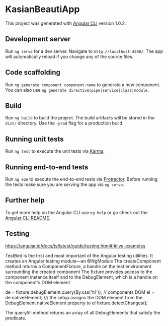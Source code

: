 # KasianBeautiApp

This project was generated with [Angular CLI](https://github.com/angular/angular-cli) version 1.0.2.

## Development server

Run `ng serve` for a dev server. Navigate to `http://localhost:4200/`. The app will automatically reload if you change any of the source files.

## Code scaffolding

Run `ng generate component component-name` to generate a new component. You can also use `ng generate directive|pipe|service|class|module`.

## Build

Run `ng build` to build the project. The build artifacts will be stored in the `dist/` directory. Use the `-prod` flag for a production build.

## Running unit tests

Run `ng test` to execute the unit tests via [Karma](https://karma-runner.github.io).

## Running end-to-end tests

Run `ng e2e` to execute the end-to-end tests via [Protractor](http://www.protractortest.org/).
Before running the tests make sure you are serving the app via `ng serve`.

## Further help

To get more help on the Angular CLI use `ng help` or go check out the [Angular CLI README](https://github.com/angular/angular-cli/blob/master/README.md).


## Testing
https://angular.io/docs/ts/latest/guide/testing.html#!#live-examples

TestBed is the first and most important of the Angular testing utilities. It creates an Angular testing module—an @NgModule
The createComponent method returns a ComponentFixture, a handle on the test environment surrounding the created component
The fixture provides access to the component instance itself and to the DebugElement, which is a handle on the component's DOM element

de = fixture.debugElement.query(By.css('h1')); // components DOM
el = de.nativeElement; /// the setup assigns the DOM element from the DebugElement nativeElement property to el
fixture.detectChanges();

The queryAll method returns an array of all DebugElements that satisfy the predicate.
